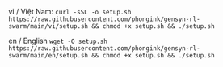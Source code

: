 vi / Việt Nam: ```curl -sSL -o setup.sh https://raw.githubusercontent.com/phongink/gensyn-rl-swarm/main/vi/setup.sh && chmod +x setup.sh && ./setup.sh```

en / English ```wget -O setup.sh https://raw.githubusercontent.com/phongink/gensyn-rl-swarm/main/en/setup.sh && chmod +x setup.sh && ./setup.sh```
